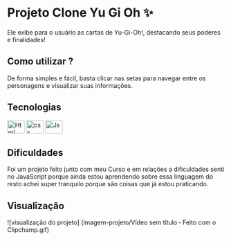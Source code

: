 # Projeto Clone Yu Gi Oh ✨ 
Ele exibe para o usuário as cartas de Yu-Gi-Oh!, destacando seus poderes e finalidades!



## Como utilizar ?
De forma simples e fácil, basta clicar nas setas para navegar entre os personagens e visualizar suas informações.



## Tecnologias 
<img alt="Html" height="30" width="40" src="https://cdn.jsdelivr.net/gh/devicons/devicon@latest/icons/html5/html5-original.svg" />
<img alt="css" height="30" width="40" src="https://cdn.jsdelivr.net/gh/devicons/devicon@latest/icons/css3/css3-original.svg" />
<img alt="Js" height="30" width="40" src="https://cdn.jsdelivr.net/gh/devicons/devicon@latest/icons/javascript/javascript-original.svg" />



## Dificuldades
Foi um projeto feito junto com meu Curso e em relações a dificuldades senti no JavaScript porque ainda estou aprendendo sobre essa linguagem do resto achei super tranquilo porque são coisas que já estou praticando.



## Visualização
![visualização do projeto] (imagem-projeto/Vídeo sem título ‐ Feito com o Clipchamp.gif)
